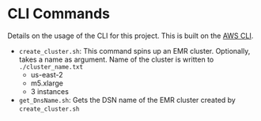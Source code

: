 # CLI Commands

Details on the usage of the CLI for this project. This is built on the [AWS CLI](https://aws.amazon.com/cli/).

* `create_cluster.sh`: This command spins up an EMR cluster. Optionally, takes a name as argument. 
Name of the cluster is written to `./cluster_name.txt`
  * us-east-2
  * m5.xlarge
  * 3 instances
* `get_DnsName.sh`: Gets the DSN name of the EMR cluster created by `create_cluster.sh`
